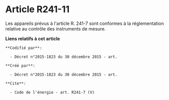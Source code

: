 # Article R241-11

Les appareils prévus à l'article R. 241-7 sont conformes à la réglementation relative au contrôle des instruments de mesure.

**Liens relatifs à cet article**

	**Codifié par**:

	  - Décret n°2015-1823 du 30 décembre 2015 - art.

	**Créé par**:

	  - Décret n°2015-1823 du 30 décembre 2015 - art.

	**Cite**:

	  - Code de l'énergie - art. R241-7 (V)
